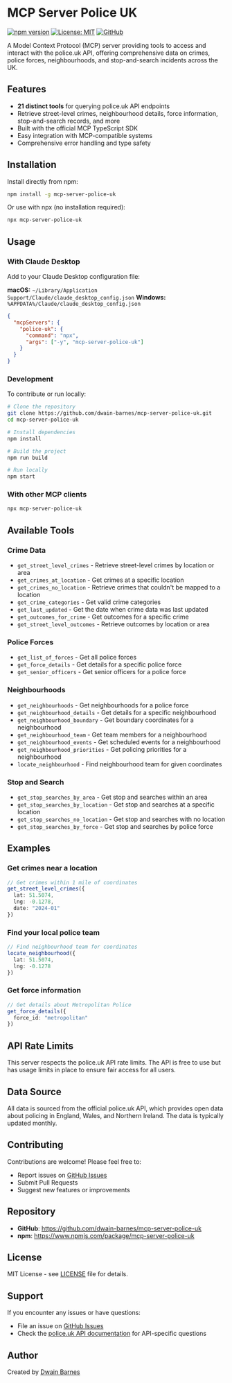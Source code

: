 # MCP Server Police UK

[![npm version](https://badge.fury.io/js/mcp-server-police-uk.svg)](https://badge.fury.io/js/mcp-server-police-uk)
[![License: MIT](https://img.shields.io/badge/License-MIT-yellow.svg)](https://opensource.org/licenses/MIT)
[![GitHub](https://img.shields.io/badge/GitHub-dwain--barnes-blue)](https://github.com/dwain-barnes/mcp-server-police-uk)

A Model Context Protocol (MCP) server providing tools to access and interact with the police.uk API, offering comprehensive data on crimes, police forces, neighbourhoods, and stop-and-search incidents across the UK.

## Features

- **21 distinct tools** for querying police.uk API endpoints
- Retrieve street-level crimes, neighbourhood details, force information, stop-and-search records, and more
- Built with the official MCP TypeScript SDK
- Easy integration with MCP-compatible systems
- Comprehensive error handling and type safety

## Installation

Install directly from npm:

```bash
npm install -g mcp-server-police-uk
```

Or use with npx (no installation required):

```bash
npx mcp-server-police-uk
```

## Usage

### With Claude Desktop

Add to your Claude Desktop configuration file:

**macOS:** `~/Library/Application Support/Claude/claude_desktop_config.json`
**Windows:** `%APPDATA%/Claude/claude_desktop_config.json`

```json
{
  "mcpServers": {
    "police-uk": {
      "command": "npx",
      "args": ["-y", "mcp-server-police-uk"]
    }
  }
}
```

### Development

To contribute or run locally:

```bash
# Clone the repository
git clone https://github.com/dwain-barnes/mcp-server-police-uk.git
cd mcp-server-police-uk

# Install dependencies
npm install

# Build the project
npm run build

# Run locally
npm start
```

### With other MCP clients

```bash
npx mcp-server-police-uk
```

## Available Tools

### Crime Data
- `get_street_level_crimes` - Retrieve street-level crimes by location or area
- `get_crimes_at_location` - Get crimes at a specific location
- `get_crimes_no_location` - Retrieve crimes that couldn't be mapped to a location
- `get_crime_categories` - Get valid crime categories
- `get_last_updated` - Get the date when crime data was last updated
- `get_outcomes_for_crime` - Get outcomes for a specific crime
- `get_street_level_outcomes` - Retrieve outcomes by location or area

### Police Forces
- `get_list_of_forces` - Get all police forces
- `get_force_details` - Get details for a specific police force
- `get_senior_officers` - Get senior officers for a police force

### Neighbourhoods
- `get_neighbourhoods` - Get neighbourhoods for a police force
- `get_neighbourhood_details` - Get details for a specific neighbourhood
- `get_neighbourhood_boundary` - Get boundary coordinates for a neighbourhood
- `get_neighbourhood_team` - Get team members for a neighbourhood
- `get_neighbourhood_events` - Get scheduled events for a neighbourhood
- `get_neighbourhood_priorities` - Get policing priorities for a neighbourhood
- `locate_neighbourhood` - Find neighbourhood team for given coordinates

### Stop and Search
- `get_stop_searches_by_area` - Get stop and searches within an area
- `get_stop_searches_by_location` - Get stop and searches at a specific location
- `get_stop_searches_no_location` - Get stop and searches with no location
- `get_stop_searches_by_force` - Get stop and searches by police force

## Examples

### Get crimes near a location
```typescript
// Get crimes within 1 mile of coordinates
get_street_level_crimes({
  lat: 51.5074,
  lng: -0.1278,
  date: "2024-01"
})
```

### Find your local police team
```typescript
// Find neighbourhood team for coordinates
locate_neighbourhood({
  lat: 51.5074,
  lng: -0.1278
})
```

### Get force information
```typescript
// Get details about Metropolitan Police
get_force_details({
  force_id: "metropolitan"
})
```

## API Rate Limits

This server respects the police.uk API rate limits. The API is free to use but has usage limits in place to ensure fair access for all users.

## Data Source

All data is sourced from the official police.uk API, which provides open data about policing in England, Wales, and Northern Ireland. The data is typically updated monthly.

## Contributing

Contributions are welcome! Please feel free to:
- Report issues on [GitHub Issues](https://github.com/dwain-barnes/mcp-server-police-uk/issues)
- Submit Pull Requests
- Suggest new features or improvements

## Repository

- **GitHub**: https://github.com/dwain-barnes/mcp-server-police-uk
- **npm**: https://www.npmjs.com/package/mcp-server-police-uk

## License

MIT License - see [LICENSE](https://github.com/dwain-barnes/mcp-server-police-uk/blob/main/LICENSE) file for details.

## Support

If you encounter any issues or have questions:
- File an issue on [GitHub Issues](https://github.com/dwain-barnes/mcp-server-police-uk/issues)
- Check the [police.uk API documentation](https://data.police.uk/docs/) for API-specific questions

## Author

Created by [Dwain Barnes](https://github.com/dwain-barnes)
